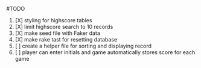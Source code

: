 #TODO
1. [X] styling for highscore tables
1. [X] limit highscore search to 10 records
1. [X] make seed file with Faker data
1. [X] make rake tast for resetting database
1. [ ] create a helper file for sorting and displaying record
1. [ ] player can enter initials and game automatically stores score for each game